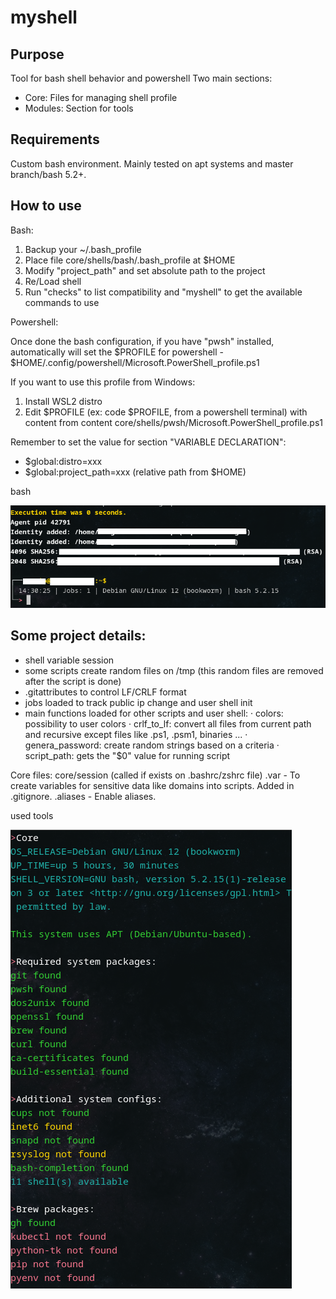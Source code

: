 # myshell

## Purpose

Tool for bash shell behavior and powershell
Two main sections:
- Core: Files for managing shell profile
- Modules: Section for tools

## Requirements

Custom bash environment.
Mainly tested on apt systems and master branch/bash 5.2+.

## How to use

Bash:

1. Backup your ~/.bash_profile
2. Place file core/shells/bash/.bash_profile at $HOME
3. Modify "project_path" and set absolute path to the project
4. Re/Load shell
5. Run "checks" to list compatibility and "myshell" to get the available commands to use

Powershell:

Once done the bash configuration, if you have "pwsh" installed, automatically will set the $PROFILE for powershell - $HOME/.config/powershell/Microsoft.PowerShell_profile.ps1 

If you want to use this profile from Windows:

1. Install WSL2 distro 
2. Edit $PROFILE (ex: code $PROFILE, from a powershell terminal) with content from content core/shells/pwsh/Microsoft.PowerShell_profile.ps1

Remember to set the value for section "VARIABLE DECLARATION":
 - $global:distro=xxx
 - $global:project_path=xxx (relative path from $HOME)

bash

![bash](modules/readme/bash.png)

## Some project details:

- shell variable session
- some scripts create random files on /tmp (this random files are removed after the script is done)
- .gitattributes to control LF/CRLF format
- jobs loaded to track public ip change and user shell init
- main functions loaded for other scripts and user shell:
    · colors: possibility to user colors
    · crlf_to_lf: convert all files from current path and recursive except files like .ps1, .psm1, binaries ... 
    · genera_password: create random strings based on a criteria 
    · script_path: gets the "$0" value for running script


Core files:
core/session (called if exists on .bashrc/zshrc file)
    .var - To create variables for sensitive data like domains into scripts. Added in .gitignore.
    .aliases - Enable aliases.

used tools

![checks](modules/readme/checks.png)
